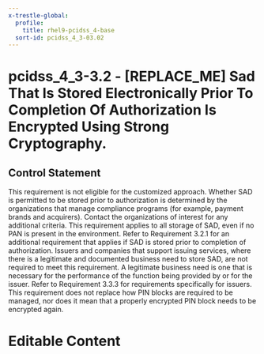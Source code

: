 ```yaml
---
x-trestle-global:
  profile:
    title: rhel9-pcidss_4-base
  sort-id: pcidss_4_3-03.02
---
```


# pcidss_4_3-3.2 - \[REPLACE_ME\] Sad That Is Stored Electronically Prior To Completion Of Authorization Is Encrypted Using Strong Cryptography.

## Control Statement

This requirement is not eligible for the customized approach. Whether SAD is permitted to
be stored prior to authorization is determined by the organizations that manage compliance
programs (for example, payment brands and acquirers). Contact the organizations of
interest for any additional criteria. This requirement applies to all storage of SAD, even
if no PAN is present in the environment. Refer to Requirement 3.2.1 for an additional
requirement that applies if SAD is stored prior to completion of authorization. Issuers
and companies that support issuing services, where there is a legitimate and documented
business need to store SAD, are not required to meet this requirement. A legitimate
business need is one that is necessary for the performance of the function being provided
by or for the issuer. Refer to Requirement 3.3.3 for requirements specifically for issuers.
This requirement does not replace how PIN blocks are required to be managed, nor does it
mean that a properly encrypted PIN block needs to be encrypted again.

# Editable Content

<!-- Make additions and edits below -->
<!-- The above represents the contents of the control as received by the profile, prior to additions. -->
<!-- If the profile makes additions to the control, they will appear below. -->
<!-- The above markdown may not be edited but you may edit the content below, and/or introduce new additions to be made by the profile. -->
<!-- If there is a yaml header at the top, parameter values may be edited. Use --set-parameters to incorporate the changes during assembly. -->
<!-- The content here will then replace what is in the profile for this control, after running profile-assemble. -->
<!-- The current profile has no added parts for this control, but you may add new ones here. -->
<!-- Each addition must have a heading either of the form ## Control my_addition_name -->
<!-- or ## Part a. (where the a. refers to one of the control statement labels.) -->
<!-- "## Control" parts are new parts added after the statement part. -->
<!-- "## Part" parts are new parts added into the top-level statement part with that label. -->
<!-- Subparts may be added with nested hash levels of the form ### My Subpart Name -->
<!-- underneath the parent ## Control or ## Part being added -->
<!-- See https://oscal-compass.github.io/compliance-trestle/tutorials/ssp_profile_catalog_authoring/ssp_profile_catalog_authoring for guidance. -->
